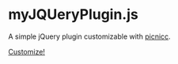 # myJQUeryPlugin.js

A simple jQuery plugin customizable with [picnicc](https://picni.cc/).

[Customize!](http://picnicc.github.io/myJQueryPlugin.js/)